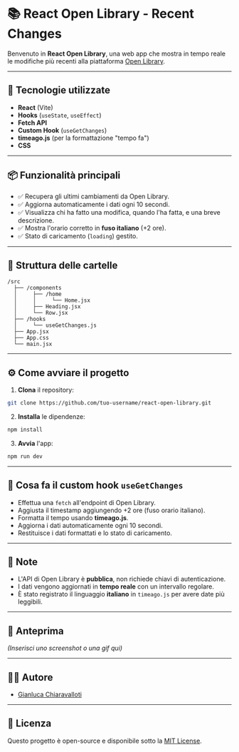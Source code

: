 # 📚 React Open Library - Recent Changes

Benvenuto in **React Open Library**, una web app che mostra in tempo reale le modifiche più recenti alla piattaforma [Open Library](https://openlibrary.org/).

---

## 🚀 Tecnologie utilizzate

- **React** (Vite)
- **Hooks** (`useState`, `useEffect`)
- **Fetch API**
- **Custom Hook** (`useGetChanges`)
- **timeago.js** (per la formattazione "tempo fa")
- **CSS**

---

## 📦 Funzionalità principali

- ✅ Recupera gli ultimi cambiamenti da Open Library.
- ✅ Aggiorna automaticamente i dati ogni 10 secondi.
- ✅ Visualizza chi ha fatto una modifica, quando l'ha fatta, e una breve descrizione.
- ✅ Mostra l'orario corretto in **fuso italiano** (+2 ore).
- ✅ Stato di caricamento (`loading`) gestito.

---

## 📂 Struttura delle cartelle

```
/src
  ├── /components
  │     ├── /home
  │     │     └── Home.jsx
  │     ├── Heading.jsx
  │     └── Row.jsx
  ├── /hooks
  │     └── useGetChanges.js
  ├── App.jsx
  ├── App.css
  └── main.jsx
```
---

## ⚙️ Come avviare il progetto

1. **Clona** il repository:

```bash
git clone https://github.com/tuo-username/react-open-library.git
```

2. **Installa** le dipendenze:

```bash
npm install
```

3. **Avvia** l'app:

```bash
npm run dev
```

---

## 🧠 Cosa fa il custom hook `useGetChanges`

- Effettua una `fetch` all'endpoint di Open Library.
- Aggiusta il timestamp aggiungendo +2 ore (fuso orario italiano).
- Formatta il tempo usando **timeago.js**.
- Aggiorna i dati automaticamente ogni 10 secondi.
- Restituisce i dati formattati e lo stato di caricamento.

---

## 📌 Note

- L'API di Open Library è **pubblica**, non richiede chiavi di autenticazione.
- I dati vengono aggiornati in **tempo reale** con un intervallo regolare.
- È stato registrato il linguaggio **italiano** in `timeago.js` per avere date più leggibili.

---

## 📸 Anteprima

*(Inserisci uno screenshot o una gif qui)*

---

## 👨‍💻 Autore

- [Gianluca Chiaravalloti](https://github.com/tuo-username)

---

## 📜 Licenza

Questo progetto è open-source e disponibile sotto la [MIT License](LICENSE).
